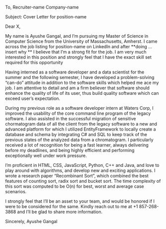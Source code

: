 
To,
Recruiter-name
Company-name

Subject: Cover Letter for position-name

Dear X,

My name is Ayushe Gangal, and I’m pursuing my Master of Science in Computer Science from the University of Massachusetts, Amherst. I came across the job listing for position-name on LinkedIn and after **doing … insert why ** I believe that I’m a strong fit for the job. I am very much interested in this position and strongly feel that I have the exact skill set required for this opportunity

Having interned as a software developer and a data scientist for the summer and the following semester, I have developed a problem-solving “can-do” attitude in addition to the software skills which helped me ace my job. I am attentive to detail and am a firm believer that software should enhance the quality of life of its user, thus build quality software which can exceed user’s expectation.

During my previous role as a software developer intern at Waters Corp, I improved the usability of the core command line program of the legacy software. I also assisted in the successful migration of sensitive chormatogram data of all the client from the legacy software to a new and advanced platform for which I utilized EntityFramework to locally create a database and schema by integrating C# and SQL to keep track of the previous states of the analyzed data from a chromatogram. I particularly received a lot of recognition for being a fast learner, always delivering before my deadlines, and being highly efficient and performing exceptionally well under work pressure.

I’m proficient in HTML, CSS, JavaScript, Python, C++ and Java, and love to play around with algorithms, and develop new and exciting applications. I wrote a research paper “Recombinant Sort”, which combined the best features of counting sort, radix sort and bucket sort. The time complexity of this sort was computed to be O(n) for best, worst and average case scenarios. 

I strongly feel that I’ll be an asset to your team, and would be honored if I were to be considered for the same. Kindly reach out to me at +1 857-268-3868 and I’ll be glad to share more information.

  
Sincerely,
Ayushe Gangal